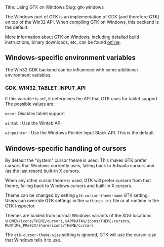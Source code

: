 Title: Using GTK on Windows
Slug: gtk-windows

The Windows port of GTK is an implementation of GDK (and therefore GTK)
on top of the Win32 API. When compiling GTK on Windows, this backend is
the default.

More information about GTK on Windows, including detailed build
instructions, binary downloads, etc, can be found
[online](https://www.gtk.org/docs/installations/windows/).

## Windows-specific environment variables

The Win32 GDK backend can be influenced with some additional environment
variables.

### GDK_WIN32_TABLET_INPUT_API

If this variable is set, it determines the API that GTK uses for tablet support.
The possible values are:

`none`
: Disables tablet support

`wintab`
: Use the Wintab API

`winpointer`
: Use the Windows Pointer Input Stack API. This is the default.

## Windows-specific handling of cursors

By default the "system" cursor theme is used. This makes GTK prefer cursors
that Windows currently uses, falling back to Adwaita cursors and (as the last
resort) built-in X cursors.

When any other cursor theme is used, GTK will prefer cursors from that theme,
falling back to Windows cursors and built-in X cursors.

Theme can be changed by setting `gtk-cursor-theme-name` GTK setting. Users
can override GTK settings in the `settings.ini` file or at runtime in the
GTK Inspector.

Themes are loaded from normal Windows variants of the XDG locations:
`%HOME%/icons/THEME/cursors`,
`%APPDATA%/icons/THEME/cursors`,
`RUNTIME_PREFIX/share/icons/THEME/cursors`

The `gtk-cursor-theme-size` setting is ignored, GTK will use
the cursor size that Windows tells it to use.

